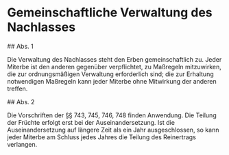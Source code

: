 # Gemeinschaftliche Verwaltung des Nachlasses



\#\# Abs. 1

 Die Verwaltung des Nachlasses steht den Erben gemeinschaftlich zu. Jeder Miterbe ist den anderen gegenüber verpflichtet, zu Maßregeln mitzuwirken, die zur ordnungsmäßigen Verwaltung erforderlich sind; die zur Erhaltung notwendigen Maßregeln kann jeder Miterbe ohne Mitwirkung der anderen treffen.

\#\# Abs. 2

 Die Vorschriften der §§ 743, 745, 746, 748 finden Anwendung. Die Teilung der Früchte erfolgt erst bei der Auseinandersetzung. Ist die Auseinandersetzung auf längere Zeit als ein Jahr ausgeschlossen, so kann jeder Miterbe am Schluss jedes Jahres die Teilung des Reinertrags verlangen. 

